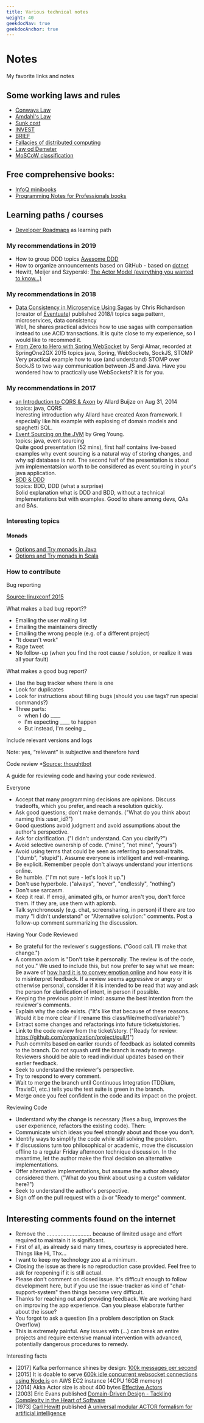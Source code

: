 ```yaml
---
title: Various technical notes
weight: 40
geekdocNav: true
geekdocAnchor: true
---
```


# Notes

My favorite links and notes

## Some working laws and rules

- [Conways Law](http://www.melconway.com/Home/Conways_Law.html)
- [Amdahl's Law](https://en.wikipedia.org/wiki/Amdahl%27s_law)
- [Sunk cost](https://en.wikipedia.org/wiki/Sunk_cost)
- [INVEST](https://blog.ageno.pl/jak-definiowac-wymagania-zadan-w-projektach/)
- [BRIEF](https://cucumber.io/blog/bdd/keep-your-scenarios-brief-%281%29/)
- [Fallacies of distributed computing](https://en.wikipedia.org/wiki/Fallacies_of_distributed_computing)
- [Law od Demeter](https://en.wikipedia.org/wiki/Law_of_Demeter)
- [MoSCoW classification](https://en.wikipedia.org/wiki/MoSCoW_method)

## Free comprehensive books:

  - [InfoQ minibooks](https://www.infoq.com/minibooks/)
  - [Programming Notes for Professionals books](https://goalkicker.com/)

## Learning paths / courses

- [Developer Roadmaps](https://roadmap.sh/) as learning path


### My recommendations in 2019

- How to group DDD topics [Awesome DDD](https://github.com/heynickc/awesome-ddd)
- How to organize announcements based on GitHub - based on [dotnet](https://github.com/dotnet/announcements)
- Hewitt, Meijer and Szyperski: [The Actor Model (everything you wanted to know...)](https://www.youtube.com/watch?v=7erJ1DV_Tlo)

### My recommendations in 2018

- [Data Consistency in Microservice Using Sagas](https://www.infoq.com/presentations/saga-microservices/) by Chris Richardson (creator of [Eventuate](https://eventuate.io/)) published 2018/I
topics saga pattern, microservices, data consistency  
Well, he shares practical advices how to use sagas with compensation instead to use ACID transactions. It is quite close to my experience, so I would like to recommed it.
- [From Zero to Hero with Spring WebSocket](https://www.youtube.com/watch?v=nxakp15CACY&feature=youtu.be) by Sergi Almar, recorded at SpringOne2GX 2015
topics java, Spring, WebSockets, SockJS, STOMP
Very practical example how to use (and understand) STOMP over SockJS to two way communication between JS and Java. Have you wondered how to practically use WebSockets? It is for you.

### My recommendations in 2017

- [an Introduction to CQRS & Axon](https://www.infoq.com/presentations/cqrs-axon/?utm_source=presentations_about_axon-framework&utm_medium=link&utm_campaign=axon-framework) by Allard Buijze on Aug 31, 2014  
topics: java, CQRS  
Ineresting introduction why Allard have created Axon framework. I especially like his example with explosing of domain models and spaghetti SQL.
- [Event Sourcing on the JVM](https://www.infoq.com/presentations/event-sourcing-jvm/) by Greg Young.  
topics: java, event sourcing  
Quite good presentation (52 mins), first half contains live-based examples why event sourcing is a natural way of storing changes, and why sql database is not. The second half of the presentation is about jvm implementatsion worth to be considered as event sourcing in your's java application.
- [BDD & DDD](https://www.infoq.com/presentations/bdd-and-ddd/)  
topics: BDD, DDD (what a surprise)  
Solid explanation what is DDD and BDD, without a technical implementations but with examples. Good to share among devs, QAs and BAs.

### Interesting topics  

#### Monads

- [Options and Try monads in Java](https://dzone.com/articles/whats-wrong-java-8-part-iv)
- [Options and Try monads in Scala](https://www.coursera.org/lecture/progfun2/lecture-1-4-monads-98tNE)


### How to contribute
Bug reporting

[Source: linuxconf 2015](https://fr.slideshare.net/jpetazzo/how-to-contribute-to-large-open-source-projects-like-docker-linuxcon-2015)

What makes a bad bug report??

- Emailing the user mailing list
- Emailing the maintainers directly
- Emailing the wrong people (e.g. of a different project)
- "It doesn't work"
- Rage tweet
- No follow-up (when you find the root cause / solution, or realize it was all your fault)

What makes a good bug report?

- Use the bug tracker where there is one
- Look for duplicates
- Look for instructions about filling bugs (should you use tags? run special commands?)
- Three parts:
  - when I do ____
  - I'm expecting ____ to happen
  - But instead, I'm seeing _

Include relevant versions and logs

Note: yes, “relevant” is subjective and therefore hard

Code review
*[Source: thoughtbot](https://github.com/thoughtbot/guides/tree/main/code-review)

A guide for reviewing code and having your code reviewed.

Everyone

- Accept that many programming decisions are opinions. Discuss tradeoffs, which you prefer, and reach a resolution quickly.
- Ask good questions; don't make demands. ("What do you think about naming this :user_id?")
- Good questions avoid judgment and avoid assumptions about the author's perspective.
- Ask for clarification. ("I didn't understand. Can you clarify?")
- Avoid selective ownership of code. ("mine", "not mine", "yours")
- Avoid using terms that could be seen as referring to personal traits. ("dumb", "stupid"). Assume everyone is intelligent and well-meaning.
- Be explicit. Remember people don't always understand your intentions online.
- Be humble. ("I'm not sure - let's look it up.")
- Don't use hyperbole. ("always", "never", "endlessly", "nothing")
- Don't use sarcasm.
- Keep it real. If emoji, animated gifs, or humor aren't you, don't force them. If they are, use them with aplomb.
- Talk synchronously (e.g. chat, screensharing, in person) if there are too many "I didn't understand" or "Alternative solution:" comments. Post a follow-up comment summarizing the discussion.

Having Your Code Reviewed

- Be grateful for the reviewer's suggestions. ("Good call. I'll make that change.")
- A common axiom is "Don't take it personally. The review is of the code, not you." We used to include this, but now prefer to say what we mean: Be aware of [how hard it is to convey emotion online](https://www.fastcompany.com/3036748/why-its-so-hard-to-detect-emotion-in-emails-and-texts) and how easy it is to misinterpret feedback. If a review seems aggressive or angry or otherwise personal, consider if it is intended to be read that way and ask the person for clarification of intent, in person if possible.
- Keeping the previous point in mind: assume the best intention from the reviewer's comments.
- Explain why the code exists. ("It's like that because of these reasons. Would it be more clear if I rename this class/file/method/variable?")
- Extract some changes and refactorings into future tickets/stories.
- Link to the code review from the ticket/story. ("Ready for review: https://github.com/organization/project/pull/1")
- Push commits based on earlier rounds of feedback as isolated commits to the branch. Do not squash until the branch is ready to merge. Reviewers should be able to read individual updates based on their earlier feedback.
- Seek to understand the reviewer's perspective.
- Try to respond to every comment.
- Wait to merge the branch until Continuous Integration (TDDium, TravisCI, etc.) tells you the test suite is green in the branch.
- Merge once you feel confident in the code and its impact on the project.

Reviewing Code

- Understand why the change is necessary (fixes a bug, improves the user experience, refactors the existing code). Then:
- Communicate which ideas you feel strongly about and those you don't.
- Identify ways to simplify the code while still solving the problem.
- If discussions turn too philosophical or academic, move the discussion offline to a regular Friday afternoon technique discussion. In the meantime, let the author make the final decision on alternative implementations.
- Offer alternative implementations, but assume the author already considered them. ("What do you think about using a custom validator here?")
- Seek to understand the author's perspective.
- Sign off on the pull request with a 👍 or "Ready to merge" comment.

## Interesting comments found on the internet

- Remove the ............................. because of limited usage and effort required to maintain it is significant.
- First of all, as already said many times, courtesy is appreciated here. Things like Hi, Thx...
- I want to keep my technology zoo at a minimum.
- Closing the issue as there is no reproduction case provided. Feel free to ask for reopening if it is still actual.
- Please don't comment on closed issue. It's difficult enough to follow development here, but if you use the issue-tracker as kind of "chat-support-system" then things become very difficult.
- Thanks for reaching out and providing feedback. We are working hard on improving the app experience. Can you please elaborate further about the issue?
- You forgot to ask a question (in a problem description on Stack Overflow)
- This is extremely painful. Any issues with (...) can break an entire projects and require extensive manual intervention with advanced, potentially dangerous procedures to remedy.

Interesting facts

- [2017] Kafka performance shines by design: [100k messages per second](https://tanzu.vmware.com/developer/blog/understanding-the-differences-between-rabbitmq-vs-kafka/)
- [2015] It is doable to serve [600k idle concurrent websocket connections using Node.js](https://blog.jayway.com/2015/04/13/600k-concurrent-websocket-connections-on-aws-using-node-js/) on AWS EC2 instance (4CPU 16GB memory)
- [2014] Akka Actor size is about 400 bytes [Effective Actors](https://www.infoq.com/presentations/akka-scala-actor-patterns/?utm_source=presentations_about_scalaio-2013)
- [2003] Eric Evans published [Domain-Driven Design - Tackling Complexity in the Heart of Software](https://en.wikipedia.org/wiki/Domain-driven_design)
- [1973] [Carl Hewitt](https://en.wikipedia.org/wiki/Carl_Hewitt) published [A universal modular ACTOR formalism for artificial intelligence](https://dl.acm.org/doi/10.5555/1624775.1624804)